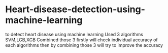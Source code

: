 # Heart-disease-detection-using-machine-learning
to detect heart disease using machine learning
Used 3 algorithms SVM,LGB,XGB
Combined those 3 
firstly will check individual accuracy of each algorithms
then by combining those 3 will try to improve the accuracy 
